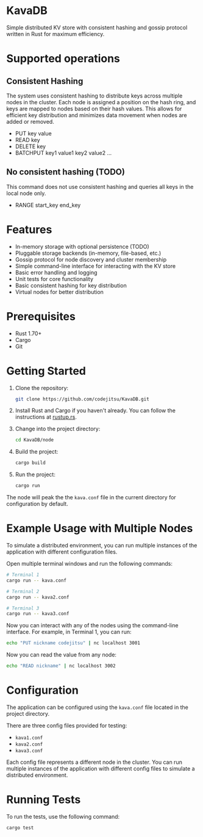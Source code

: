 # KavaDB
Simple distributed KV store with consistent hashing and gossip protocol written in Rust for maximum efficiency.

# Supported operations

## Consistent Hashing

The system uses consistent hashing to distribute keys across multiple nodes in the cluster. Each node is assigned a position on the hash ring, and keys are mapped to nodes based on their hash values. This allows for efficient key distribution and minimizes data movement when nodes are added or removed.

- PUT key value
- READ key
- DELETE key
- BATCHPUT key1 value1 key2 value2 ...

## No consistent hashing (TODO)

This command does not use consistent hashing and queries all keys in the local node only.

- RANGE start_key end_key

# Features
- In-memory storage with optional persistence (TODO)
- Pluggable storage backends (in-memory, file-based, etc.)
- Gossip protocol for node discovery and cluster membership
- Simple command-line interface for interacting with the KV store
- Basic error handling and logging
- Unit tests for core functionality
- Basic consistent hashing for key distribution
- Virtual nodes for better distribution

# Prerequisites
- Rust 1.70+
- Cargo
- Git

# Getting Started
1. Clone the repository:
   ```bash
   git clone https://github.com/codejitsu/KavaDB.git
   ```
2. Install Rust and Cargo if you haven't already. You can follow the instructions at [rustup.rs](https://rustup.rs/).

3. Change into the project directory:
   ```bash
   cd KavaDB/node
   ```
4. Build the project:
   ```bash
   cargo build
   ```
5. Run the project:
   ```bash
   cargo run
   ```

The node will peak the the `kava.conf` file in the current directory for configuration by default.

# Example Usage with Multiple Nodes
To simulate a distributed environment, you can run multiple instances of the application with different configuration files.

Open multiple terminal windows and run the following commands:
```bash
# Terminal 1
cargo run -- kava.conf

# Terminal 2
cargo run -- kava2.conf

# Terminal 3
cargo run -- kava3.conf
```

Now you can interact with any of the nodes using the command-line interface. For example, in Terminal 1, you can run:
```bash
echo "PUT nickname codejitsu" | nc localhost 3001
```

Now you can read the value from any node:
```bash
echo "READ nickname" | nc localhost 3002
```

# Configuration
The application can be configured using the `kava.conf` file located in the project directory.

There are three config files provided for testing:
- `kava1.conf`
- `kava2.conf`
- `kava3.conf`

Each config file represents a different node in the cluster. You can run multiple instances of the application with different config files to simulate a distributed environment.

# Running Tests
To run the tests, use the following command:
```bash
cargo test
```